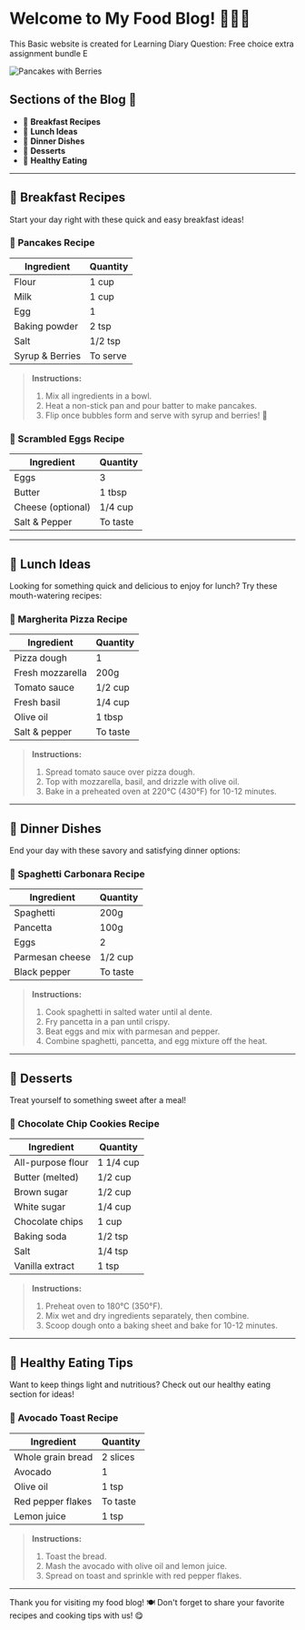 # Welcome to My Food Blog! 🍕🍔🍰

This Basic website is created for Learning Diary Question: Free choice extra assignment bundle E

![Pancakes with Berries](./photo-1463740839922-2d3b7e426a56.avif)


## Sections of the Blog 📝

- 🍳 **Breakfast Recipes**
- 🍕 **Lunch Ideas**
- 🍝 **Dinner Dishes**
- 🍰 **Desserts**
- 🥗 **Healthy Eating**

---

## 🍳 Breakfast Recipes

Start your day right with these quick and easy breakfast ideas!

### 🥞 Pancakes Recipe

| Ingredient      | Quantity   |
|-----------------|------------|
| Flour           | 1 cup      |
| Milk            | 1 cup      |
| Egg             | 1          |
| Baking powder   | 2 tsp      |
| Salt            | 1/2 tsp    |
| Syrup & Berries | To serve   |

> **Instructions:**  
> 1. Mix all ingredients in a bowl.  
> 2. Heat a non-stick pan and pour batter to make pancakes.  
> 3. Flip once bubbles form and serve with syrup and berries! 🍓

### 🍳 Scrambled Eggs Recipe

| Ingredient         | Quantity |
|--------------------|----------|
| Eggs               | 3        |
| Butter             | 1 tbsp   |
| Cheese (optional)  | 1/4 cup  |
| Salt & Pepper      | To taste |

---

## 🍕 Lunch Ideas

Looking for something quick and delicious to enjoy for lunch? Try these mouth-watering recipes:

### 🍕 Margherita Pizza Recipe

| Ingredient           | Quantity   |
|----------------------|------------|
| Pizza dough          | 1          |
| Fresh mozzarella     | 200g       |
| Tomato sauce         | 1/2 cup    |
| Fresh basil          | 1/4 cup    |
| Olive oil            | 1 tbsp     |
| Salt & pepper        | To taste   |

> **Instructions:**  
> 1. Spread tomato sauce over pizza dough.  
> 2. Top with mozzarella, basil, and drizzle with olive oil.  
> 3. Bake in a preheated oven at 220°C (430°F) for 10-12 minutes.

---

## 🍝 Dinner Dishes

End your day with these savory and satisfying dinner options:

### 🍝 Spaghetti Carbonara Recipe

| Ingredient         | Quantity |
|--------------------|----------|
| Spaghetti          | 200g     |
| Pancetta           | 100g     |
| Eggs               | 2        |
| Parmesan cheese    | 1/2 cup  |
| Black pepper       | To taste |

> **Instructions:**  
> 1. Cook spaghetti in salted water until al dente.  
> 2. Fry pancetta in a pan until crispy.  
> 3. Beat eggs and mix with parmesan and pepper.  
> 4. Combine spaghetti, pancetta, and egg mixture off the heat.

---

## 🍰 Desserts

Treat yourself to something sweet after a meal!

### 🍪 Chocolate Chip Cookies Recipe

| Ingredient              | Quantity   |
|-------------------------|------------|
| All-purpose flour        | 1 1/4 cup  |
| Butter (melted)          | 1/2 cup    |
| Brown sugar              | 1/2 cup    |
| White sugar              | 1/4 cup    |
| Chocolate chips          | 1 cup      |
| Baking soda              | 1/2 tsp    |
| Salt                     | 1/4 tsp    |
| Vanilla extract          | 1 tsp      |

> **Instructions:**  
> 1. Preheat oven to 180°C (350°F).  
> 2. Mix wet and dry ingredients separately, then combine.  
> 3. Scoop dough onto a baking sheet and bake for 10-12 minutes.

---

## 🥗 Healthy Eating Tips

Want to keep things light and nutritious? Check out our healthy eating section for ideas!

### 🥑 Avocado Toast Recipe

| Ingredient        | Quantity |
|-------------------|----------|
| Whole grain bread | 2 slices |
| Avocado           | 1        |
| Olive oil         | 1 tsp    |
| Red pepper flakes | To taste |
| Lemon juice       | 1 tsp    |

> **Instructions:**  
> 1. Toast the bread.  
> 2. Mash the avocado with olive oil and lemon juice.  
> 3. Spread on toast and sprinkle with red pepper flakes.

---

Thank you for visiting my food blog! 🍽️ Don't forget to share your favorite recipes and cooking tips with us! 😋

